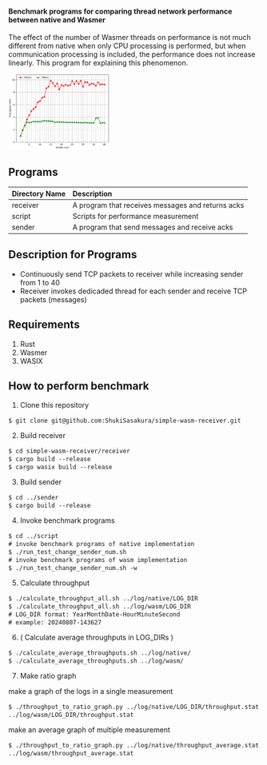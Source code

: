 #### Benchmark programs for comparing thread network performance between native and Wasmer
The effect of the number of Wasmer threads on performance is not much different from native when only CPU processing is performed, but when communication processing is included, the performance does not increase linearly.
This program for explaining this phenomenon.

<img src="https://github.com/ShukiSasakura/simple-wasm-receiver/blob/main/image/throughput-ratio.png" width="40%">

## Programs
| Directory Name | Description |
|:---------------|:------------|
| receiver       | A program that receives messages and returns acks |
| script         | Scripts for performance measurement |
| sender         | A program that send messages and receive acks |

## Description for Programs
+ Continuously send TCP packets to receiver while increasing sender from 1 to 40
+ Receiver invokes dedicaded thread for each sender and receive TCP packets (messages)

## Requirements
1. Rust
2. Wasmer
3. WASIX

## How to perform benchmark
1. Clone this repository
```
$ git clone git@github.com:ShukiSasakura/simple-wasm-receiver.git
```
2. Build receiver
```
$ cd simple-wasm-receiver/receiver
$ cargo build --release
$ cargo wasix build --release
```
3. Build sender
```
$ cd ../sender
$ cargo build --release
```
4. Invoke benchmark programs
```
$ cd ../script
# invoke benchmark programs of native implementation
$ ./run_test_change_sender_num.sh
# invoke benchmark programs of wasm implementation
$ ./run_test_change_sender_num.sh -w
```
5. Calculate throughput
```
$ ./calculate_throughput_all.sh ../log/native/LOG_DIR
$ ./calculate_throughput_all.sh ../log/wasm/LOG_DIR
# LOG_DIR format: YearMonthDate-HourMinuteSecond
# example: 20240807-143627
```
6. ( Calculate average throughputs in LOG_DIRs )
```
$ ./calculate_average_throughputs.sh ../log/native/
$ ./calculate_average_throughputs.sh ../log/wasm/
```
7. Make ratio graph

make a graph of the logs in a single measurement
```
$ ./throughput_to_ratio_graph.py ../log/native/LOG_DIR/throughput.stat ../log/wasm/LOG_DIR/throughput.stat
```
make an average graph of multiple measurement
```
$ ./throughput_to_ratio_graph.py ../log/native/throughput_average.stat ../log/wasm/throughput_average.stat
```
